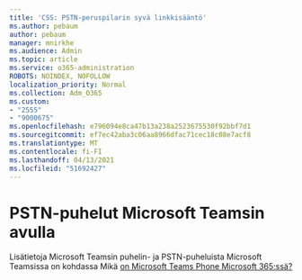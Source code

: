 ```yaml
---
title: 'CSS: PSTN-peruspilarin syvä linkkisääntö'
ms.author: pebaum
author: pebaum
manager: mnirkhe
ms.audience: Admin
ms.topic: article
ms.service: o365-administration
ROBOTS: NOINDEX, NOFOLLOW
localization_priority: Normal
ms.collection: Adm_O365
ms.custom:
- "2555"
- "9000675"
ms.openlocfilehash: e796094e8ca47b13a238a2523675530f92bbf7d1
ms.sourcegitcommit: ef7ec42aba3c06aa8966dfac71cec18c08e7acf8
ms.translationtype: MT
ms.contentlocale: fi-FI
ms.lasthandoff: 04/13/2021
ms.locfileid: "51692427"
---
```

# <a name="pstn-calling-with-microsoft-teams"></a>PSTN-puhelut Microsoft Teamsin avulla

Lisätietoja Microsoft Teamsin puhelin- ja PSTN-puheluista Microsoft Teamsissa on kohdassa Mikä [on Microsoft Teams Phone Microsoft 365:ssä?](https://docs.microsoft.com/microsoftteams/what-is-phone-system-in-office-365)